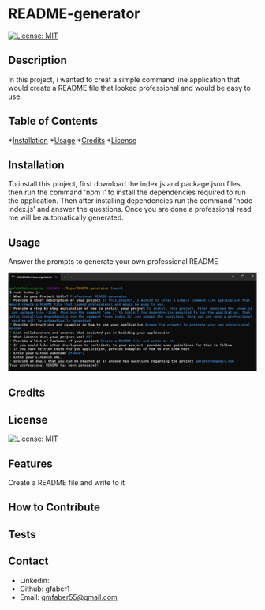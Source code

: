 
# README-generator

[![License: MIT](https://img.shields.io/badge/License-MIT-yellow.svg)](https://opensource.org/licenses/MIT)
        
## Description
In this project, i wanted to creat a simple command line application that would create a README file that looked professional and would be easy to use.
## Table of Contents 
*[Installation](#installation)
*[Usage](#usage)
*[Credits](#credits)
*[License](#license)

## Installation
To install this project, first download the index.js and package.json files, then run the command 'npm i' to install the dependencies required to run the application. Then after installing dependencies run the command 'node index.js' and answer the questions. Once you are done a professional read me will be automatically generated.
## Usage
Answer the prompts to generate your own professional README  

![screenshot](./Assets/images/README%20generator%20snapshot.jpg)
## Credits

## License
[![License: MIT](https://img.shields.io/badge/License-MIT-yellow.svg)](https://opensource.org/licenses/MIT)
## Features
Create a README file and write to it
## How to Contribute

## Tests


## Contact

* Linkedin: 
* Github: gfaber1
* Email: gmfaber55@gmail.com
